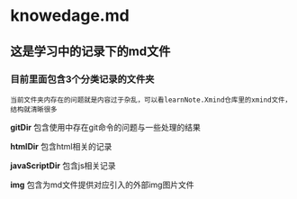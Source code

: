 # knowedage.md

## 这是学习中的记录下的md文件

### 目前里面包含3个分类记录的文件夹

```
当前文件夹内存在的问题就是内容过于杂乱，可以看learnNote.Xmind仓库里的xmind文件，结构就清晰很多
```



**gitDir** 包含使用中存在git命令的问题与一些处理的结果

**htmlDir** 包含html相关的记录

**javaScriptDir** 包含js相关记录

**img** 包含为md文件提供对应引入的外部img图片文件
